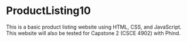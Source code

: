 # ProductListing10
This is a basic product listing website using HTML, CSS, and JavaScript. This website will also be tested for Capstone 2 (CSCE 4902) with Phind.
